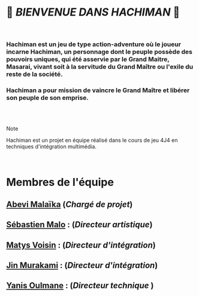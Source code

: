 # 👺 *BIENVENUE DANS HACHIMAN* 👺 

<br>

### Hachiman est un jeu de type action-adventure où le joueur incarne Hachiman, un personnage dont le peuple possède des pouvoirs uniques, qui été asservie par le Grand Maitre, Masarai, vivant soit à la servitude du Grand Maître ou l'exile du reste de la société.
### Hachiman a pour mission de vaincre le Grand Maître et libérer son peuple de son emprise.

<br>  
<br>  

> [!NOTE]
> Hachiman est un projet en équipe réalisé dans le cours de jeu 4J4 en techniques d'intégration multimédia.

<br>  

# Membres de l'équipe
[Abevi Malaïka](https://github.com/AbeviMalaika) (*Chargé de projet*) 
-
[Sébastien Malo](https://github.com/SebGit-dev) : (*Directeur artistique*) 
-
[Matys Voisin](https://github.com/MatysBV) : (*Directeur d'intégration*) 
-
[Jin Murakami](https://github.com/4J4-Hachiman) : (*Directeur d'intégration*)
-
[Yanis Oulmane](https://github.com/YanOul1991) : (*Directeur technique* )
-
